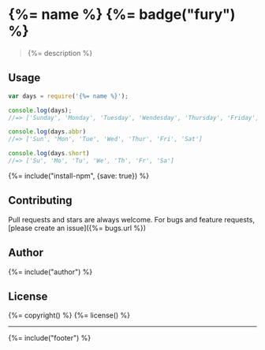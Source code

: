 # {%= name %} {%= badge("fury") %}

> {%= description %}

## Usage

```js
var days = require('{%= name %}');

console.log(days);
//=> ['Sunday', 'Monday', 'Tuesday', 'Wendesday', 'Thursday', 'Friday', 'Saturday']

console.log(days.abbr)
//=> ['Sun', 'Mon', 'Tue', 'Wed', 'Thur', 'Fri', 'Sat']

console.log(days.short)
//=> ['Su', 'Mo', 'Tu', 'We', 'Th', 'Fr', 'Sa']
```

{%= include("install-npm", {save: true}) %}

## Contributing
Pull requests and stars are always welcome. For bugs and feature requests, [please create an issue]({%= bugs.url %})

## Author
{%= include("author") %}

## License
{%= copyright() %}
{%= license() %}

***

{%= include("footer") %}